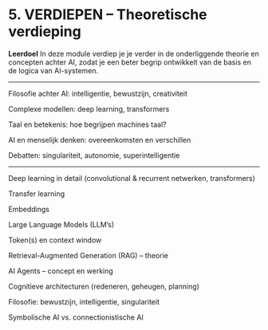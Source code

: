 # 5. VERDIEPEN – Theoretische verdieping

**Leerdoel**
In deze module verdiep je je verder in de onderliggende theorie en concepten achter AI, zodat je een beter begrip ontwikkelt van de basis en de logica van AI-systemen.

---
Filosofie achter AI: intelligentie, bewustzijn, creativiteit

Complexe modellen: deep learning, transformers

Taal en betekenis: hoe begrijpen machines taal?

AI en menselijk denken: overeenkomsten en verschillen

Debatten: singulariteit, autonomie, superintelligentie

---
Deep learning in detail (convolutional & recurrent netwerken, transformers)

Transfer learning

Embeddings

Large Language Models (LLM’s)

Token(s) en context window

Retrieval-Augmented Generation (RAG) – theorie

AI Agents – concept en werking

Cognitieve architecturen (redeneren, geheugen, planning)

Filosofie: bewustzijn, intelligentie, singulariteit

Symbolische AI vs. connectionistische AI